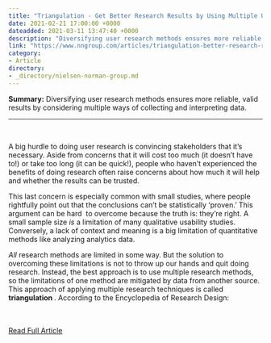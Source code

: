 ```yaml
---
title: "Triangulation - Get Better Research Results by Using Multiple UX Methods"
date: 2021-02-21 17:00:00 +0000
dateadded: 2021-03-11 13:47:40 +0000
description: "Diversifying user research methods ensures more reliable, valid results by considering multiple ways of collecting and interpreting data."
link: "https://www.nngroup.com/articles/triangulation-better-research-results-using-multiple-ux-methods/"
category:
- Article
directory:
- _directory/nielsen-norman-group.md
---
```

<p><strong>Summary:</strong>&nbsp;Diversifying user research methods ensures more reliable, valid results by considering multiple ways of collecting and interpreting data.</p><hr/><br/><p> A big hurdle to doing user research is convincing stakeholders that it’s necessary. Aside from concerns that it will cost too much (it doesn’t have to!) or take too long (it can be quick!), people who haven’t experienced the benefits of doing research often raise concerns about how much it will help and whether the results can be trusted.</p><p> This last concern is especially common with small studies, where people rightfully point out that the conclusions can’t be statistically ‘proven.’ This argument can be hard  to overcome because the truth is: they’re right. A small sample size <em>  is </em> a limitation of many qualitative usability studies. Conversely, a lack of context and meaning is a big limitation of quantitative methods like analyzing analytics data.</p><p> <em>  All </em> research methods are limited in some way. But the solution to overcoming these limitations is not to throw up our hands and quit doing research. Instead, the best approach is to use multiple research methods, so the limitations of one method are mitigated by data from another source. This approach of applying multiple research techniques is called <strong>  triangulation </strong> . According to the Encyclopedia of Research Design:</p><br/><br/><a href="http://www.nngroup.com/articles/triangulation-better-research-results-using-multiple-ux-methods/">Read Full Article</a>
